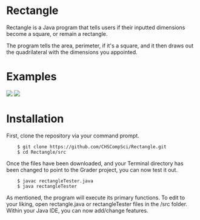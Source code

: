 Rectangle
====

Rectangle is a Java program that tells users if their inputted dimensions become a square, or remain a rectangle. 

The program tells the area, perimeter, if it's a square, and it then draws out the quadrilateral with the dimensions you appointed. 

Examples
====

<img src="https://raw.github.com/CHSCompSci/Rectangle/master/src/Screen%20Shot%202013-01-13%20at%206.40.52%20PM.png">

<img src="https://raw.github.com/CHSCompSci/Rectangle/master/src/Screen%20Shot%202013-01-13%20at%206.40.59%20PM.png">



Installation
====

First, clone the repository via your command prompt.

		$ git clone https://github.com/CHSCompSci/Rectangle.git
		$ cd Rectangle/src

Once the files have been downloaded, and your Terminal directory has been changed to point to the Grader project, you can now test it out.

		$ javac rectangleTester.java
		$ java rectangleTester

As mentioned, the program will execute its primary functions. To edit to your liking, open rectangle.java or rectangleTester files in the /src folder. Within your Java IDE, you can now add/change features. 
